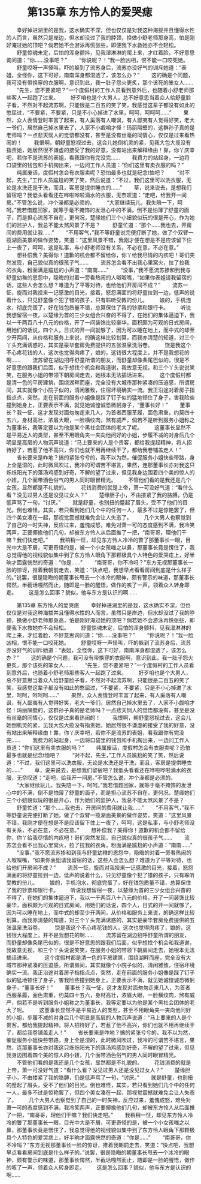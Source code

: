 # 　　第135章 东方怜人的爱哭痣
　　幸好掉进湖里的是我，这水确实不深，但也仅仅是对我这种海拔并且懂得水性的人而言，虽然只是岸边，但水却没过了我的脖颈，换做小舒老师那身高，怕是刚好淹过她的顶吧？倘若她不会游泳再慌张些，即便我下水救她亦不会轻松。
　　舒童惊魂未定，后怕的浑身颤抖，见我湿淋淋的爬上来，才红着脸，不好意思询问道：“你……没事吧？”
　　“你说呢？！”我一脸凶相，恨不能一口咬死她。
　　舒童哎呀一声怪叫，吓的躲到了流苏身后，流苏亦没好气的训斥她道：“表姐，全怪你，这下可好，南南浑身都湿透了，该怎么办？”
　　这的确是个问题，我可没有带换穿的衣服啊，意识到此，我一肚子怨火更炙，那个该死的笨女人……
　　“先生，您不要紧吧？”一个度假村的工作人员看到意外后，也随着小舒老师那些客人一起跑了过来。
　　好歹咱也是个大男人，总不好意思当着众人给舒童脸子看，不然对不起流苏啊，只能很是二百五的笑了笑，我感觉这辈子都没有如此的憋屈过，“不要紧，不要紧，只是不小心掉进了水里，呵呵，呵呵呵……”
　　果然，众人表情登时丰富了起来，有人奚落有人嘲讽，有人鄙夷有人觉得好笑，老大一爷们，居然自己掉水里去了，人家不小觑咱才怪！玛丽隔壁的，这群孙子真的是老师吗？一点悲天悯人的觉悟都没有，甚至是没有丝毫的同情心，仅仅是过来看热闹的！
　　我恨啊，朝舒童怒视过去，这会儿她倒机灵的紧，见我大包大揽没有指责她，她居然很不谦虚的接受了我的好意，没有站出来解释缘由！靠，你丫庆幸吧，若你不是流苏的表姐，看我跟你有完没完……
　　我费力的站起身，一边将口袋里的钱包和手机掏出来，一边问工作人员道：“你们这里有卖衣服的吗？”
　　纯属废话，度假村怎会有衣服卖呢？恐怕最多也就是纪念t恤吧？
　　“对不起，先生，”工作人员尴尬的笑了笑，然后说道：“不过，我们这里可以洗衣服，无论是水洗还是干洗，而且，客房是提供睡衣的……”
　　草，说来说去，是想我们留宿吧？我低头看看还在哗啦哗啦滴水的衣服，无奈叹道：“走吧，给我开一间房。”不管怎么说，冲个澡都是必须的。
　　“大家继续玩儿，我失陪一下，呵呵。”我若借题回家，就等于毫不掩饰的发泄心中的不满，倒不是怕薄了舒童的面子，而是担心流苏不自在，更何况，楚缘她们三个小妞貌似玩的很是开心，作为她们的监护人，我总不能太煞风景了不是？
　　舒童忙道：“那个……我也去，开房间的费用就让我……”
　　“不用客气，”我不等舒童说完便打断了她，做了个双臂一揽湖面美景的做作姿势，笑道：“这里风景不错，我刚才便在想是不是应该留下住上一夜了，呵呵，这是私事，与小舒老师没有关系，不必在意，不必在意。”
　　想补偿我？美得你！道歉的机会都不留给你，你丫给我尽情的内疚吧！哥们突然发现，自己貌似真的很孩子气……
　　流苏怎会看不出我心里窝火，拉了拉我的衣角，粉面满是尴尬的小声道：“南南……”
　　“没事，”我不愿流苏掺和到我与舒童幼稚的恩怨中，隐晦的对着一旁看热闹的人呶呶嘴，“如果你表姐请我留宿的话，这些人会怎么想？难道为了平等对待，也给他们开房间不成？”
　　流苏一怔，旋而对我投来一记感激的目光，接着，怒怨满面的将舒童拉到一边，低声的说着什么，只见舒童像个犯了错的孩子，只有聆听受教的份儿。
　　娘的，手机泡水，彻底完蛋了，好在钱包质量不错，总算保住了我的钞票和银行卡。
　　听说我想留宿一夜，以楚缘为首的三少女组合兴奋的不得了，在她们的集体逼迫下，我以一千两百八十八元的价格，开了一间装饰比较豪华，面积颇为可观的日式房间，用她们的话说，四个人，日式的开一间就够了，因为可以睡在地上，而中式的却至少开两间，从价格和服务上来说，的确这样比较划算，而我亦清楚的知道，对三个丫头充满诱惑的，其实是豪华套房免费提供的五张温泉洗浴卷。
　　饶是我这个不心疼花钱的人，这次也觉得肉疼了，娘的，这钱很大程度上，并不是我想花的啊……
　　流苏留在湖边招呼舒童所谓的朋友，而舒童却像条尾巴似的，很是不好意思的跟我们后面，似乎想找个机会和我道谢，我故意无视，和三个丫头说说笑笑，在服务小姐的带领下朝房间走去，她根本无法插话进来。
　　这个度假村都是清一色的平房建筑，围绕湖畔而座，完全没有大城市那种紧凑的压迫感，所谓房间，其实就像个小院子似的，清闲雅致，住宿坏境确实一流。我正沿途对着房子指指点点，突然，走在前面的服务小姐像是踩了钉子似的猛地顿住了身子，害我险些撞到她身上，正要表示不满，就见她诚惶诚恐微躬身子，“董事长好！”
　　董事长？我一怔，这才发现对面匆匆走来几人，为首者西服革履，面色肃重，约莫四十五六，身材高壮，浓眉大眼，一脸横纹肉，煞有威严，倘若不是听到服务小姐称之为董事长，我等定要以为他是某个黑社会团体的老大了呢。
　　这董事长显然不是平易近人的类型，甚至不用眼角夹一夹向他问好的小姐，步履不减的对身后几个明显是高层的人物沉声说道：“马上要来的人是个贵客，都给我提起精神，将人招待好了，若惹了他不高兴，你们也就不用再继续干了，都给我卷铺盖走人！”
　　省长要来是咋地？搞的紧张兮兮的，我不以为然，催促服务小姐快些带路，身上全是湿的，此时微风吹过，我冷的可谓苦不堪言，果然，连那董事长亦对我这只烁烁阳光下的落汤鸡感到好奇，不解的望了过来，但见我身边围着四个美的惊人的小妞，几个面带酒色俗气的男人同时眼冒精光。
　　不管他们看的是我还是几个女孩，显然都是不礼貌的。
　　花钱消费的就是上帝，萧一可没好气道：“看什么看？没见过男人还是没见过女人？”
　　楚缘胆子小，不由搂紧了我的胳膊，仍是低声骂了一句，“讨厌。”
　　就是舒童，也别扭的蹙起了眉头，受不了他们的目光。倒也难怪，其实，若只看到她们几个中的任何一人，最多不过是惊艳罢了，但四个美女凑在一起，那视觉震撼就难免会让人失态了。
　　几个大男人也察觉到了自己的一时失神，反应过来，羞愧成怒，难免对萧一可的态度感到不满，我冷笑两声，正要揶揄他们几句，却被东方怜人从后面推了一把，“南哥哥，理他们干嘛？我们快走吧。”
　　我稍稍一怔，却见东方怜人冷冷的瞥了那董事长一眼，目光中大是不屑，可更奇怪的是，被一个小女孩嗤之以鼻，那董事长竟是愣住了，我总觉得他的视线貌似集中到了东方怜人眼角下那颗极具个人特色的爱哭痣上，好半晌才面露恍然的奇道：“你是……”
　　“南哥哥，你不冷吗？”东方无视那董事长一脸的惊讶，推着我朝前走去，笑道：“快点吧，我想早点看看房间到底是什么样子的。”说罢，很是隐晦的朝董事长甩去一个冰冷的眼神，颇有警示的味道，那董事长愕然，半截话嘎然而止，随即是一脸的醒悟，做作的咳了一声，领着众人转身即走。
　　这是怎么回事？貌似，他与东方是认识的啊……

　　第135章 东方怜人的爱哭痣
　　幸好掉进湖里的是我，这水确实不深，但也仅仅是对我这种海拔并且懂得水性的人而言，虽然只是岸边，但水却没过了我的脖颈，换做小舒老师那身高，怕是刚好淹过她的顶吧？倘若她不会游泳再慌张些，即便我下水救她亦不会轻松。
　　舒童惊魂未定，后怕的浑身颤抖，见我湿淋淋的爬上来，才红着脸，不好意思询问道：“你……没事吧？”
　　“你说呢？！”我一脸凶相，恨不能一口咬死她。
　　舒童哎呀一声怪叫，吓的躲到了流苏身后，流苏亦没好气的训斥她道：“表姐，全怪你，这下可好，南南浑身都湿透了，该怎么办？”
　　这的确是个问题，我可没有带换穿的衣服啊，意识到此，我一肚子怨火更炙，那个该死的笨女人……
　　“先生，您不要紧吧？”一个度假村的工作人员看到意外后，也随着小舒老师那些客人一起跑了过来。
　　好歹咱也是个大男人，总不好意思当着众人给舒童脸子看，不然对不起流苏啊，只能很是二百五的笑了笑，我感觉这辈子都没有如此的憋屈过，“不要紧，不要紧，只是不小心掉进了水里，呵呵，呵呵呵……”
　　果然，众人表情登时丰富了起来，有人奚落有人嘲讽，有人鄙夷有人觉得好笑，老大一爷们，居然自己掉水里去了，人家不小觑咱才怪！玛丽隔壁的，这群孙子真的是老师吗？一点悲天悯人的觉悟都没有，甚至是没有丝毫的同情心，仅仅是过来看热闹的！
　　我恨啊，朝舒童怒视过去，这会儿她倒机灵的紧，见我大包大揽没有指责她，她居然很不谦虚的接受了我的好意，没有站出来解释缘由！靠，你丫庆幸吧，若你不是流苏的表姐，看我跟你有完没完……
　　我费力的站起身，一边将口袋里的钱包和手机掏出来，一边问工作人员道：“你们这里有卖衣服的吗？”
　　纯属废话，度假村怎会有衣服卖呢？恐怕最多也就是纪念t恤吧？
　　“对不起，先生，”工作人员尴尬的笑了笑，然后说道：“不过，我们这里可以洗衣服，无论是水洗还是干洗，而且，客房是提供睡衣的……”
　　草，说来说去，是想我们留宿吧？我低头看看还在哗啦哗啦滴水的衣服，无奈叹道：“走吧，给我开一间房。”不管怎么说，冲个澡都是必须的。
　　“大家继续玩儿，我失陪一下，呵呵。”我若借题回家，就等于毫不掩饰的发泄心中的不满，倒不是怕薄了舒童的面子，而是担心流苏不自在，更何况，楚缘她们三个小妞貌似玩的很是开心，作为她们的监护人，我总不能太煞风景了不是？
　　舒童忙道：“那个……我也去，开房间的费用就让我……”
　　“不用客气，”我不等舒童说完便打断了她，做了个双臂一揽湖面美景的做作姿势，笑道：“这里风景不错，我刚才便在想是不是应该留下住上一夜了，呵呵，这是私事，与小舒老师没有关系，不必在意，不必在意。”
　　想补偿我？美得你！道歉的机会都不留给你，你丫给我尽情的内疚吧！哥们突然发现，自己貌似真的很孩子气……
　　流苏怎会看不出我心里窝火，拉了拉我的衣角，粉面满是尴尬的小声道：“南南……”
　　“没事，”我不愿流苏掺和到我与舒童幼稚的恩怨中，隐晦的对着一旁看热闹的人呶呶嘴，“如果你表姐请我留宿的话，这些人会怎么想？难道为了平等对待，也给他们开房间不成？”
　　流苏一怔，旋而对我投来一记感激的目光，接着，怒怨满面的将舒童拉到一边，低声的说着什么，只见舒童像个犯了错的孩子，只有聆听受教的份儿。
　　娘的，手机泡水，彻底完蛋了，好在钱包质量不错，总算保住了我的钞票和银行卡。
　　听说我想留宿一夜，以楚缘为首的三少女组合兴奋的不得了，在她们的集体逼迫下，我以一千两百八十八元的价格，开了一间装饰比较豪华，面积颇为可观的日式房间，用她们的话说，四个人，日式的开一间就够了，因为可以睡在地上，而中式的却至少开两间，从价格和服务上来说，的确这样比较划算，而我亦清楚的知道，对三个丫头充满诱惑的，其实是豪华套房免费提供的五张温泉洗浴卷。
　　饶是我这个不心疼花钱的人，这次也觉得肉疼了，娘的，这钱很大程度上，并不是我想花的啊……
　　流苏留在湖边招呼舒童所谓的朋友，而舒童却像条尾巴似的，很是不好意思的跟我们后面，似乎想找个机会和我道谢，我故意无视，和三个丫头说说笑笑，在服务小姐的带领下朝房间走去，她根本无法插话进来。
　　这个度假村都是清一色的平房建筑，围绕湖畔而座，完全没有大城市那种紧凑的压迫感，所谓房间，其实就像个小院子似的，清闲雅致，住宿坏境确实一流。我正沿途对着房子指指点点，突然，走在前面的服务小姐像是踩了钉子似的猛地顿住了身子，害我险些撞到她身上，正要表示不满，就见她诚惶诚恐微躬身子，“董事长好！”
　　董事长？我一怔，这才发现对面匆匆走来几人，为首者西服革履，面色肃重，约莫四十五六，身材高壮，浓眉大眼，一脸横纹肉，煞有威严，倘若不是听到服务小姐称之为董事长，我等定要以为他是某个黑社会团体的老大了呢。
　　这董事长显然不是平易近人的类型，甚至不用眼角夹一夹向他问好的小姐，步履不减的对身后几个明显是高层的人物沉声说道：“马上要来的人是个贵客，都给我提起精神，将人招待好了，若惹了他不高兴，你们也就不用再继续干了，都给我卷铺盖走人！”
　　省长要来是咋地？搞的紧张兮兮的，我不以为然，催促服务小姐快些带路，身上全是湿的，此时微风吹过，我冷的可谓苦不堪言，果然，连那董事长亦对我这只烁烁阳光下的落汤鸡感到好奇，不解的望了过来，但见我身边围着四个美的惊人的小妞，几个面带酒色俗气的男人同时眼冒精光。
　　不管他们看的是我还是几个女孩，显然都是不礼貌的。
　　花钱消费的就是上帝，萧一可没好气道：“看什么看？没见过男人还是没见过女人？”
　　楚缘胆子小，不由搂紧了我的胳膊，仍是低声骂了一句，“讨厌。”
　　就是舒童，也别扭的蹙起了眉头，受不了他们的目光。倒也难怪，其实，若只看到她们几个中的任何一人，最多不过是惊艳罢了，但四个美女凑在一起，那视觉震撼就难免会让人失态了。
　　几个大男人也察觉到了自己的一时失神，反应过来，羞愧成怒，难免对萧一可的态度感到不满，我冷笑两声，正要揶揄他们几句，却被东方怜人从后面推了一把，“南哥哥，理他们干嘛？我们快走吧。”
　　我稍稍一怔，却见东方怜人冷冷的瞥了那董事长一眼，目光中大是不屑，可更奇怪的是，被一个小女孩嗤之以鼻，那董事长竟是愣住了，我总觉得他的视线貌似集中到了东方怜人眼角下那颗极具个人特色的爱哭痣上，好半晌才面露恍然的奇道：“你是……”
　　“南哥哥，你不冷吗？”东方无视那董事长一脸的惊讶，推着我朝前走去，笑道：“快点吧，我想早点看看房间到底是什么样子的。”说罢，很是隐晦的朝董事长甩去一个冰冷的眼神，颇有警示的味道，那董事长愕然，半截话嘎然而止，随即是一脸的醒悟，做作的咳了一声，领着众人转身即走。
　　这是怎么回事？貌似，他与东方是认识的啊……
